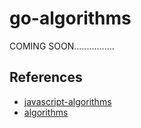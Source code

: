 # go-algorithms



COMING SOON................




## References

- [javascript-algorithms](https://github.com/trekhleb/javascript-algorithms)
- [algorithms](https://github.com/arnauddri/algorithms)